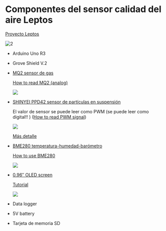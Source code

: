 
# Componentes del sensor calidad del aire Leptos

[Proyecto Leptos ](https://imvec.tech/leptos/)

![2](https://imvec.tech/wp-content/uploads/2016/09/LeptosSteps001-1024x768.jpg)


* Arduino Uno R3

* Grove Shield V.2

* [MQ2 sensor de gas](https://es.aliexpress.com/store/product/MQ-2-MQ2-Smoke-Gas-LPG-Butane-Hydrogen-Gas-Sensor-Detector-Module-For-Arduino/1185416_1729086285.html?spm=2114.04010208.3.39.NUG8dz&ws_ab_test=searchweb0_0,searchweb201602_4_10065_10068_10069_10017_10080_10082_10081_10060_10061_10062_10056_10055_10037_10054_10033_10059_10032_10078_10079_10077_10073_10070_421_420_10052_10053_10050_10051,searchweb201603_6&btsid=a74f1abd-c76b-4a9a-a272-9e077de96f70)

  [How to read MQ2 (analog)](http://www.instructables.com/id/How-to-use-MQ2-Gas-Sensor-Arduino-Tutorial/)

  ![](https://ae01.alicdn.com/kf/HTB1_QELJpXXXXbQXFXXq6xXFXXX6/220878921/HTB1_QELJpXXXXbQXFXXq6xXFXXX6.jpg)


* [SHINYEI PPD42 sensor de partículas en suspensión](https://es.aliexpress.com/item/SHINYEI-dust-sensor-PPD42NS-PPD4NS-PPD42NJ-dust-sensor-with-cable/32305336628.html?spm=2114.13010608.0.0.BrP51G&detailNewVersion=&categoryId=523)

  El valor de sensor se puede leer como  PWM (se puede leer como digital!! ) ([How to read PWM signal](http://www.benripley.com/diy/arduino/three-ways-to-read-a-pwm-signal-with-arduino/))

  ![](https://ae01.alicdn.com/kf/HTB1MSx0HpXXXXcIXVXXq6xXFXXX3/220667657/HTB1MSx0HpXXXXcIXVXXq6xXFXXX3.jpg?size=157456&height=750&width=1000&hash=430f15c763a3fbbfffd49bbbfc82cf10)

  [Más detalle](./SHINYEI_PPD42.md)

* [BME280 temperatura-humedad-barómetro](https://es.aliexpress.com/item/1PCS-GY-BME280-3-3-precision-altimeter-atmospheric-pressure-BME280-sensor-module/32677515107.html?spm=2114.13010608.0.0.BrP51G&detailNewVersion=&categoryId=400103)

  [How to use BME280](https://www.adafruit.com/product/2652)

  ![](https://cdn-shop.adafruit.com/970x728/2652-00.jpg)

* [0.96″ OLED screen](https://es.aliexpress.com/item/New-Professional-0-96-inch-I2C-IIC-Serial-128-64-OLED-LCD-Screen-Module-White-New/32669650813.html?spm=2114.13010608.0.0.BrP51G)

  [Tutorial](https://www.adafruit.com/products/326#learn-anchor)

  ![](https://cdn-shop.adafruit.com/970x728/326-18.jpg)



* Data logger
* 5V battery
* Tarjeta de memoria SD
